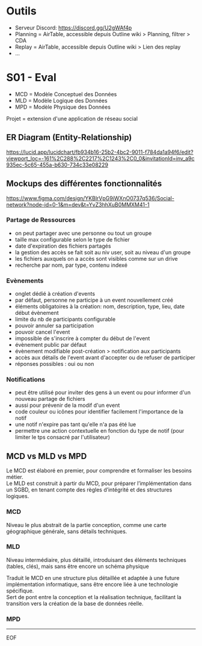 # Outils

- Serveur Discord: https://discord.gg/U2gWAf4p
- Planning = AirTable, accessible depuis Outline wiki > Planning, filtrer > CDA
- Replay = AirTable, accessible depuis Outline wiki > Lien des replay
- ...

# S01 - Eval

- MCD = Modèle Conceptuel des Données
- MLD = Modèle Logique des Données
- MPD = Modèle Physique des Données

Projet = extension d'une application de réseau social  

## ER Diagram (Entity-Relationship) 

https://lucid.app/lucidchart/fb934b16-25b2-4bc2-9011-f784da1a94f6/edit?viewport_loc=-161%2C288%2C2217%2C1243%2C0_0&invitationId=inv_a9c935ec-5c65-455a-b630-734c33e08229  

## Mockups des différentes fonctionnalités 

https://www.figma.com/design/YKBlrVpG9iWXnO0737q536/Social-network?node-id=0-1&m=dev&t=YvZ3hhXuB0MMXM41-1

### Partage de Ressources

- on peut partager avec une personne ou tout un groupe
- taille max configurable selon le type de fichier
- date d'expiration des fichiers partagés
- la gestion des accès se fait soit au niv user, soit au niveau d'un groupe
- les fichiers auxquels on a accès sont visibles comme sur un drive
- recherche par nom, par type, contenu indexé

### Evènements

- onglet dédié à création d'events
- par défaut, personne ne participe à un event nouvellement créé
- éléments obligatoires à la création: nom, description, type, lieu, date début évènement
- limite du nb de participants configurable
- pouvoir annuler sa participation
- pouvoir cancel l'event
- impossible de s'inscrire à compter du début de l'event
- évènement public par défaut
- évènement modifiable post-création > notification aux participants
- accès aux détails de l'event avant d'accepter ou de refuser de participer
- réponses possibles : oui ou non

### Notifications

- peut être utilisé pour inviter des gens à un event ou pour informer d'un nouveau partage de fichiers
- aussi pour prévenir de la modif d'un event
- code couleur ou icônes pour identifier facilement l'importance de la notif
- une notif n'expire pas tant qu'elle n'a pas été lue
- permettre une action contextuelle en fonction du type de notif (pour limiter le tps consacré par l'utilisateur)

## MCD vs MLD vs MPD

Le MCD est élaboré en premier, pour comprendre et formaliser les besoins métier.  
Le MLD est construit à partir du MCD, pour préparer l’implémentation dans un SGBD, en tenant compte des règles d’intégrité et des structures logiques.

### MCD

Niveau le plus abstrait de la partie conception, comme une carte géographique générale, sans détails techniques.  

### MLD

Niveau intermédiaire, plus détaillé, introduisant des éléments techniques (tables, clés), mais sans être encore un schéma physique

Traduit le MCD en une structure plus détaillée et adaptée à une future implémentation informatique, sans être encore liée à une technologie spécifique.  
Sert de pont entre la conception et la réalisation technique, facilitant la transition vers la création de la base de données réelle.  

### MPD



---
EOF
